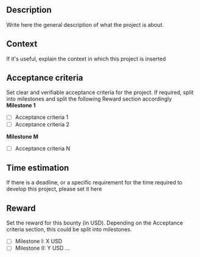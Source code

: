 ## Description
Write here the general description of what the project is about.

## Context
If it's useful, explain the context in which this project is inserted

## Acceptance criteria
Set clear and verifiable acceptance criteria for the project. If required, split into milestones and split the following Reward section accordingly
**Milestone 1**
* [ ] Acceptance criteria 1
* [ ] Acceptance criteria 2

**Milestone M**
* [ ] Acceptance criteria N

## Time estimation
If there is a deadline, or a specific requirement for the time required to develop this project, please set it here

## Reward
Set the reward for this bounty (in USD). Depending on the Acceptance criteria section, this could be split into milestones.

* [ ] Milestone I: X USD
* [ ] Milestone II: Y USD
...
